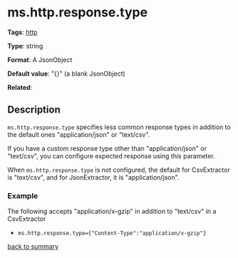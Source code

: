 # ms.http.response.type

**Tags**: 
[http](https://github.com/linkedin/data-integration-library/blob/master/docs/parameters/categories.md#http-properties)

**Type**: string

**Format**: A JsonObject

**Default value**: "{}" (a blank JsonObject)

**Related**:

## Description

`ms.http.response.type` specifies less common response types in addition to
 the default ones "application/json" or "text/csv". 
  
If you have a custom response type other than "application/json" or "text/csv", 
you can configure expected response using this parameter.

When `ms.http.response.type` is not configured, the default 
for CsvExtractor is "text/csv", and for JsonExtractor, it is "application/json".

### Example

The following accepts "application/x-gzip" in addition to "text/csv" 
in a CsvExtractor
- `ms.http.response.type={"Content-Type":"application/x-gzip"}`

[back to summary](https://github.com/linkedin/data-integration-library/blob/master/docs/parameters/summary.md#mshttpresponsetype)

